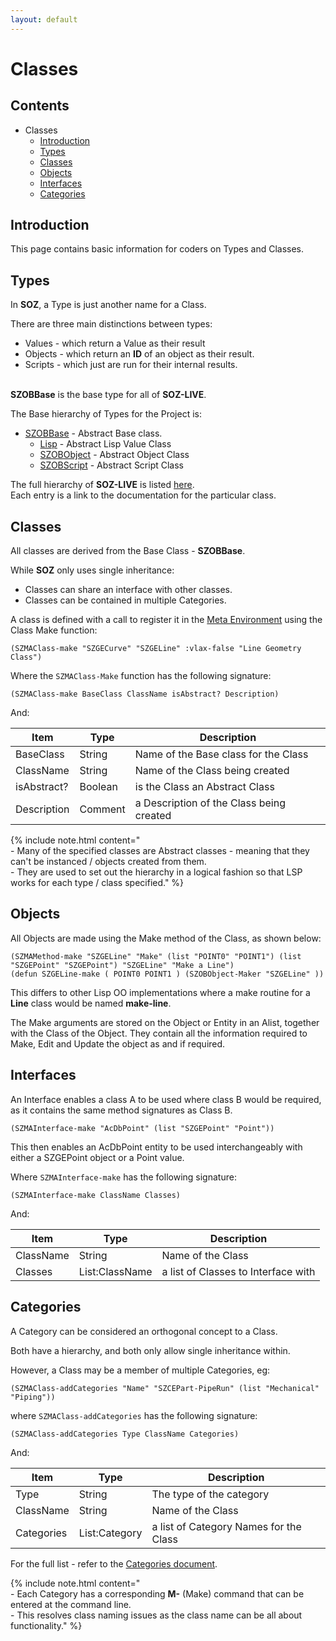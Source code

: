 ```yaml
---
layout: default
---
```


# Classes

## Contents

- Classes
  - [Introduction](#introduction)
  - [Types](#types)  
  - [Classes](#classes)
  - [Objects](#objects)
  - [Interfaces](#interfaces)
  - [Categories](#categories)


## Introduction

This page contains basic information for coders on Types and Classes.  


## Types

In **SOZ**, a Type is just another name for a Class.  

There are three main distinctions between types:

- Values - which return a Value as their result
- Objects - which return an **ID** of an object as their result.
- Scripts - which just are run for their internal results.

<br>**SZOBBase** is the base type for all of **SOZ-LIVE**.  

The Base hierarchy of Types for the Project is:

- [SZOBBase](/classes/SZOBBase.html) - Abstract Base class.
  - [Lisp](/classes/Lisp.html) - Abstract Lisp Value Class
  - [SZOBObject](/classes/SZOBObject.html) - Abstract Object Class
  - [SZOBScript](/classes/SZOBScript.html) - Abstract Script Class

The full hierarchy of **SOZ-LIVE** is listed [here](/repos/soz-live.html).  
Each entry is a link to the documentation for the particular class.  


## Classes

All classes are derived from the Base Class - **SZOBBase**.

While **SOZ** only uses single inheritance:

- Classes can share an interface with other classes.
- Classes can be contained in multiple Categories.


A class is defined with a call to register it in the [Meta Environment](#the-meta-environment) using the Class Make function:

```common-lisp
(SZMAClass-make "SZGECurve" "SZGELine" :vlax-false "Line Geometry Class")
```

Where the `SZMAClass-Make` function has the following signature:

`(SZMAClass-make BaseClass ClassName isAbstract? Description)`

And:

| Item | Type | Description |
| --------- | --------- | --------- |
| BaseClass | String | Name of the Base class for the Class |
| ClassName | String | Name of the Class being created |
| isAbstract? | Boolean | is the Class an Abstract Class |
| Description | Comment | a Description of the Class being created |


{% include note.html content="<br>- Many of the specified classes are Abstract classes - meaning that they can't be instanced / objects created from them.<br>- They are used to set out the hierarchy in a logical fashion so that LSP works for each type / class specified." %}


## Objects

All Objects are made using the Make method of the Class, as shown below:

```common-lisp
(SZMAMethod-make "SZGELine" "Make" (list "POINT0" "POINT1") (list "SZGEPoint" "SZGEPoint") "SZGELine" "Make a Line")
(defun SZGELine-make ( POINT0 POINT1 ) (SZOBObject-Maker "SZGELine" )) 
```

This differs to other Lisp OO implementations where a make routine for a **Line** class would be named **make-line**.

The Make arguments are stored on the Object or Entity in an Alist, together with the Class of the Object.
They contain all the information required to Make, Edit and Update the object as and if required.



## Interfaces

An Interface enables a class A to be used where class B would be required, as it contains the same method signatures as Class B.

```common-lisp
(SZMAInterface-make "AcDbPoint" (list "SZGEPoint" "Point"))
```

This then enables an AcDbPoint entity to be used interchangeably with either a SZGEPoint object or a Point value.  


Where `SZMAInterface-make` has the following signature:

`(SZMAInterface-make ClassName Classes)`

And:

| Item | Type | Description |
| --------- | --------- | --------- |
| ClassName | String | Name of the Class |
| Classes | List:ClassName | a list of Classes to Interface with |



## Categories

A Category can be considered an orthogonal concept to a Class.

Both have a hierarchy, and both only allow single inheritance within.

However, a Class may be a member of multiple Categories, eg:

```common-lisp
(SZMAClass-addCategories "Name" "SZCEPart-PipeRun" (list "Mechanical" "Piping"))
```

where `SZMAClass-addCategories` has the following signature:

`(SZMAClass-addCategories Type ClassName Categories)`

And:

| Item | Type | Description |
| --------- | --------- | --------- |
| Type | String | The type of the category |
| ClassName | String | Name of the Class |
| Categories | List:Category | a list of Category Names for the Class |

For the full list - refer to the [Categories document](/docs/categories.html).

{% include note.html content="<br>- Each Category has a corresponding **M-** (Make) command that can be entered at the command line.<br>- This resolves class naming issues as the class name can be all about functionality." %}
